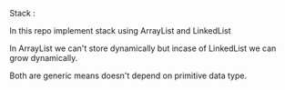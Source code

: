 
  Stack :
  
  
  In this repo implement stack using ArrayList and LinkedList
  
  In ArrayList  we can't store dynamically but incase of LinkedList we can grow dynamically.



Both are generic  means doesn't depend on primitive data type.

